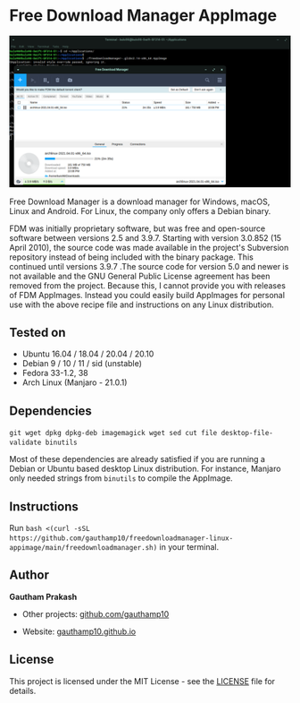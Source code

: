 # Free Download Manager AppImage

![screenshot](screenie.png)

Free Download Manager is a download manager for Windows, macOS, Linux and Android. For Linux, the company only offers a Debian binary.

FDM was initially proprietary software, but was free and open-source software between versions 2.5 and 3.9.7. Starting with version 3.0.852 (15 April 2010), the source code was made available in the project's Subversion repository instead of being included with the binary package. This continued until versions 3.9.7 .The source code for version 5.0 and newer is not available and the GNU General Public License agreement has been removed from the project. Because this, I cannot provide you with releases of FDM AppImages. Instead you could easily build AppImages for personal use with the above recipe file and instructions on any Linux distribution.

## Tested on

- Ubuntu 16.04 / 18.04 / 20.04 / 20.10
- Debian 9 / 10 / 11 / sid (unstable)
- Fedora 33-1.2, 38
- Arch Linux (Manjaro - 21.0.1)

## Dependencies

`git wget dpkg dpkg-deb imagemagick wget sed cut file desktop-file-validate binutils`

Most of these dependencies are already satisfied if you are running a Debian or Ubuntu based desktop Linux distribution. For instance, Manjaro only needed strings from `binutils` to compile the AppImage.

## Instructions

Run `bash <(curl -sSL https://github.com/gauthamp10/freedownloadmanager-linux-appimage/main/freedownloadmanager.sh)` in your terminal.

## Author

**Gautham Prakash**

- Other projects: [github.com/gauthamp10](https://github.com/gauthamp10)

- Website: [gauthamp10.github.io](https://gauthamp10.github.io)

## License

This project is licensed under the MIT License - see the [LICENSE](LICENSE) file for details.
